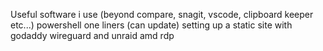 Useful software i use (beyond compare, snagit, vscode, clipboard keeper etc...)
powershell one liners (can update)
setting up a static site with godaddy
wireguard and unraid amd rdp

